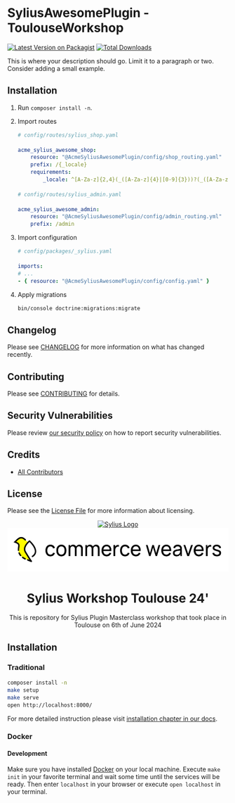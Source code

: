 # SyliusAwesomePlugin - ToulouseWorkshop

[![Latest Version on Packagist](https://img.shields.io/packagist/v/acme/sylius-awesome-plugin.svg?style=flat-square)](https://packagist.org/packages/acme/sylius-awesome-plugin)
[![Total Downloads](https://img.shields.io/packagist/dt/acme/sylius-awesome-plugin.svg?style=flat-square)](https://packagist.org/packages/acme/sylius-awesome-plugin)  

This is where your description should go. Limit it to a paragraph or two. Consider adding a small example.

## Installation

1. Run `composer install -n`.

2. Import routes
    ```yaml
    # config/routes/sylius_shop.yaml

    acme_sylius_awesome_shop:
        resource: "@AcmeSyliusAwesomePlugin/config/shop_routing.yaml"
        prefix: /{_locale}
        requirements:
            _locale: ^[A-Za-z]{2,4}(_([A-Za-z]{4}|[0-9]{3}))?(_([A-Za-z]{2}|[0-9]{3}))?$

    # config/routes/sylius_admin.yaml

    acme_sylius_awesome_admin:
        resource: "@AcmeSyliusAwesomePlugin/config/admin_routing.yml"
        prefix: /admin
    ```

3. Import configuration
    ```yaml
    # config/packages/_sylius.yaml

    imports:
    # ...
    - { resource: "@AcmeSyliusAwesomePlugin/config/config.yaml" }
    ```

4. Apply migrations
    ```bash
    bin/console doctrine:migrations:migrate
    ```

## Changelog

Please see [CHANGELOG](CHANGELOG.md) for more information on what has changed recently.

## Contributing

Please see [CONTRIBUTING](CONTRIBUTING.md) for details.

## Security Vulnerabilities

Please review [our security policy](../../security/policy) on how to report security vulnerabilities.

## Credits

- [All Contributors](../../contributors)

## License

Please see the [License File](LICENSE.md) for more information about licensing.

<p align="center">
    <a href="https://sylius.com" target="_blank">
        <picture>
          <img alt="Sylius Logo" src="https://media.sylius.com/sylius-logo-800.png" height="100">
        </picture>
    </a>
    <a href="https://commerceweavers.com" target="_blank">
        <picture>
          <img alt="CW Logo" height="100" src="https://github.com/CommerceWeavers/SyliusWorkshopWarsaw24/blob/main/assets/images/cw-logo.png?raw=true">
        </picture>
    </a>
</p>

<h1 align="center">Sylius Workshop Toulouse 24'</h1>

<p align="center">This is repository for Sylius Plugin Masterclass workshop that took place in Toulouse on 6th of June 2024</p>

## Installation

### Traditional
```bash
composer install -n
make setup
make serve
open http://localhost:8000/
```

For more detailed instruction please visit [installation chapter in our docs](https://docs.sylius.com/en/latest/book/installation/installation.html).

### Docker

#### Development

Make sure you have installed [Docker](https://docs.docker.com/get-docker/) on your local machine.
Execute `make init` in your favorite terminal and wait some time until the services will be ready.
Then enter `localhost` in your browser or execute `open localhost` in your terminal.
